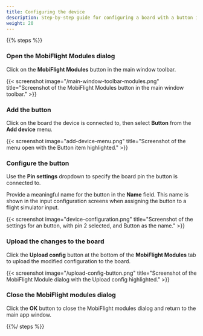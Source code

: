 ```yaml
---
title: Configuring the device
description: Step-by-step guide for configuring a board with a button in MobiFlight.
weight: 20
---
```


{{% steps %}}

### Open the MobiFlight Modules dialog

Click on the **MobiFlight Modules** button in the main window toolbar.

{{< screenshot image="/main-window-toolbar-modules.png" title="Screenshot of the MobiFlight Modules button in the main window toolbar." >}}

### Add the button

Click on the board the device is connected to, then select **Button** from the **Add device** menu.

{{< screenshot image="add-device-menu.png" title="Screenshot of the menu open with the Button item highlighted." >}}

### Configure the button

Use the **Pin settings** dropdown to specify the board pin the button is connected to.

Provide a meaningful name for the button in the **Name** field. This name is shown in the input configuration screens when assigning the button to a flight simulator input.

{{< screenshot image="device-configuration.png" title="Screenshot of the settings for an button, with pin 2 selected, and Button as the name." >}}

### Upload the changes to the board

Click the **Upload config** button at the bottom of the **MobiFlight Modules** tab to upload the modified configuration to the board.

{{< screenshot image="/upload-config-button.png" title="Screenshot of the MobiFlight Module dialog with the Upload config highlighted." >}}

### Close the MobiFlight modules dialog

Click the **OK** button to close the MobiFlight modules dialog and return to the main app window.

{{%/ steps %}}
